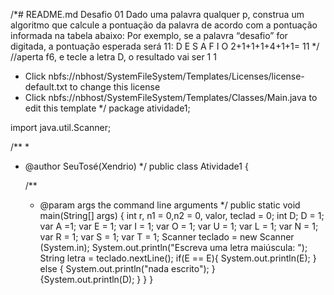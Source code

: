 /*# README.md
Desafio 01
Dado uma palavra qualquer p, construa um algoritmo que calcule a pontuação da palavra de acordo com a pontuação informada na tabela abaixo:
Por exemplo, se a palavra “desafio” for digitada, a pontuação esperada será 11:
D E S A F I O
2+1+1+1+4+1+1= 11
*/
//aperta f6, e tecle a letra D, o resultado vai ser 1 1
 * Click nbfs://nbhost/SystemFileSystem/Templates/Licenses/license-default.txt to change this license
 * Click nbfs://nbhost/SystemFileSystem/Templates/Classes/Main.java to edit this template
 */
package atividade1;

import java.util.Scanner;

/**
 *
 * @author SeuTosé(Xendrio)
 */
public class Atividade1 {

    /**
     * @param args the command line arguments
     */
    public static void main(String[] args) {
        int r, n1 = 0,n2 = 0, valor, teclad = 0;
        int D;
        D = 1;
        var A =1;
        var E = 1;
        var I = 1;
        var O = 1;
        var U = 1;
        var L = 1;
        var N = 1;
        var R = 1;
        var S = 1;
        var T = 1;
        Scanner teclado = new Scanner (System.in);
        System.out.println("Escreva uma letra maiúscula: ");
        String letra = teclado.nextLine();
        if(E == E){ System.out.println(E);
        } else { System.out.println("nada escrito");
        }  
{System.out.println(D);
    }
}
}
